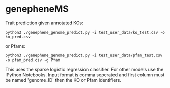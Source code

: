 # genepheneMS

Trait prediction given annotated KOs:
```
python3 ./genephene_genome_predict.py -i test_user_data/ko_test.csv -o ko_pred.csv 
```

or Pfams:
```
python3 ./genephene_genome_predict.py -i test_user_data/pfam_test.csv -o pfam_pred.csv -g Pfam
```

This uses the sparse logistic regression classifier. For other models use the IPython Notebooks.
Input format is comma seperated and first column must be named 'genome_ID' then the KO or Pfam identifiers.  
